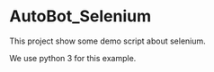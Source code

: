 # AutoBot_Selenium
This project show some demo script about selenium.

We use python 3 for this example.
